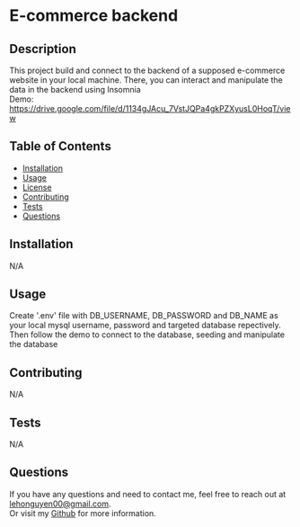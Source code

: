 # E-commerce backend

## Description
This project build and connect to the backend of a supposed e-commerce website in your local machine. There, you can interact and manipulate the data in the backend using Insomnia<br/>
Demo: https://drive.google.com/file/d/1134gJAcu_7VstJQPa4gkPZXyusL0HoqT/view


## Table of Contents
- [Installation](#installation)
- [Usage](#usage)
- [License](#license)
- [Contributing](#contributing)
- [Tests](#tests)
- [Questions](#questions)

## Installation
N/A

## Usage
Create '.env' file with DB_USERNAME, DB_PASSWORD and DB_NAME as your local mysql username, password and targeted database repectively. Then follow the demo to connect to the database, seeding and manipulate the database

## Contributing 
N/A

## Tests
N/A

## Questions
If you have any questions and need to contact me, feel free to reach out at lehonguyen00@gmail.com.<br/>
Or visit my [Github](https://github.com/honguyen00) for more information.

